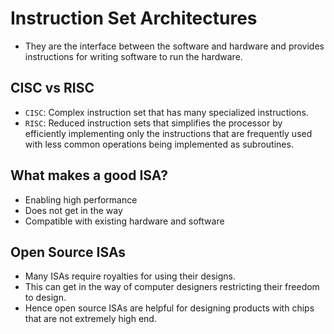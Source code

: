 # Instruction Set Architectures

* They are the interface between the software and hardware and provides instructions for writing software to run the hardware.

## CISC vs RISC
* `CISC`: Complex instruction set that has many specialized instructions.
* `RISC`: Reduced instruction sets that simplifies the processor by efficiently implementing only the instructions that are frequently used with less common operations being implemented as subroutines.

## What makes a good ISA?
* Enabling high performance
* Does not get in the way
* Compatible with existing hardware and software

## Open Source ISAs
* Many ISAs require royalties for using their designs.
* This can get in the way of computer designers restricting their freedom to design.
* Hence open source ISAs are helpful for designing products with chips that are not extremely high end. 